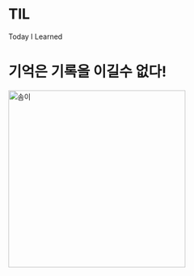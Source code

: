 # TIL
Today I Learned

<h1> 기억은 기록을 이길수 없다! </h1>

<img src="https://img1.daumcdn.net/thumb/R1280x0/?scode=mtistory2&fname=https%3A%2F%2Fblog.kakaocdn.net%2Fdn%2FcoNYyf%2Fbtr49Ua4eQp%2FAHswq4KE96TSMeI0sL3cV1%2Fimg.webp" width="350px" alt="솜이">
